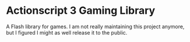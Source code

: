 Actionscript 3 Gaming Library
=============================

A Flash library for games. I am not really maintaining this project anymore, but I figured I might as well release it to the public.